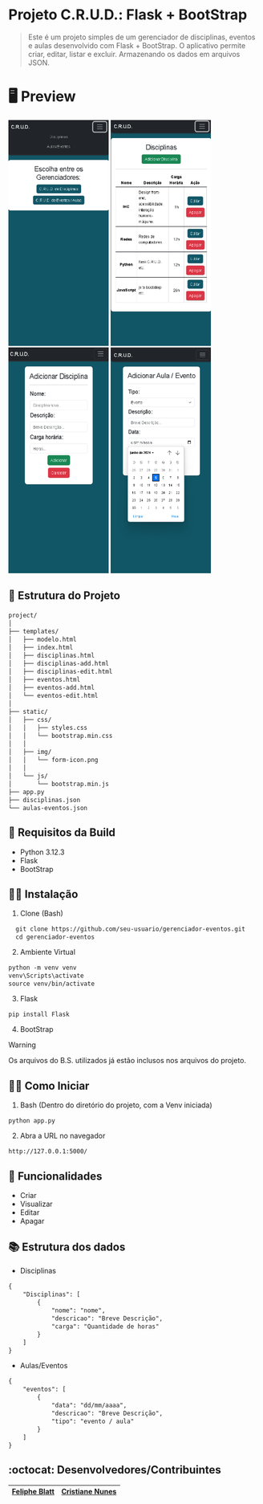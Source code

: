 # Projeto C.R.U.D.: Flask + BootStrap

> Este é um projeto simples de um gerenciador de disciplinas, eventos e aulas desenvolvido com Flask + BootStrap. O aplicativo permite criar, editar, listar e excluir. Armazenando os dados em arquivos JSON.


# :desktop_computer: Preview


<img src="static/img/Tela-inicial.png" alt="Preview tela" title="Preview tela" height="450px" width="200px"> <img src="static/img/disciplinas.png" alt="Preview tela" title="Preview tela" height="450px" width="200px"> <img src="static/img/disciplina-add.png" alt="Preview tela" title="Preview tela" height="450px" width="200px"> <img src="static/img/evento-add.png" alt="Preview tela" title="Preview tela" height="450px" width="200px"> 


## :bricks: Estrutura do Projeto

```plaintext
project/
│
├── templates/
│   ├── modelo.html
│   ├── index.html
│   ├── disciplinas.html
│   ├── disciplinas-add.html
│   ├── disciplinas-edit.html
│   ├── eventos.html
│   ├── eventos-add.html
│   └── eventos-edit.html
│
├── static/
│   ├── css/
│   │   ├── styles.css
│   │   └── bootstrap.min.css
│   │
│   ├── img/
│   │   └── form-icon.png
│   │
│   └── js/
│       └── bootstrap.min.js
├── app.py
├── disciplinas.json
└── aulas-eventos.json
```


## :triangular_flag_on_post: Requisitos da Build

- Python 3.12.3
- Flask
- BootStrap


## :technologist: Instalação

1. Clone (Bash)
```plaintext
  git clone https://github.com/seu-usuario/gerenciador-eventos.git
  cd gerenciador-eventos
```
2. Ambiente Virtual
```plaintext
python -m venv venv
venv\Scripts\activate
source venv/bin/activate
```
3. Flask
```plaintext
pip install Flask
```
4. BootStrap
> [!WARNING]
> Os arquivos do B.S. utilizados já estão inclusos nos arquivos do projeto.


## :running_man: Como Iniciar

1. Bash (Dentro do diretório do projeto, com a Venv iniciada)
```plaintext
python app.py
```
2. Abra a URL no navegador
```plaintext
http://127.0.0.1:5000/
```


## :wrench: Funcionalidades

- Criar
- Visualizar
- Editar
- Apagar


## :books: Estrutura dos dados

- Disciplinas
```plaintext
{
    "Disciplinas": [
        {
            "nome": "nome",
            "descricao": "Breve Descrição",
            "carga": "Quantidade de horas"
        }
    ]
}
```
- Aulas/Eventos
```plaintext
{
    "eventos": [
        {
            "data": "dd/mm/aaaa",
            "descricao": "Breve Descrição",
            "tipo": "evento / aula"
        }
    ]
}
```


## :octocat: Desenvolvedores/Contribuintes

|  [Feliphe Blatt](https://github.com/Feliphe-Blatt) | [Cristiane Nunes](https://github.com/cristiane-nunes-git)
| :---: | :---: 
